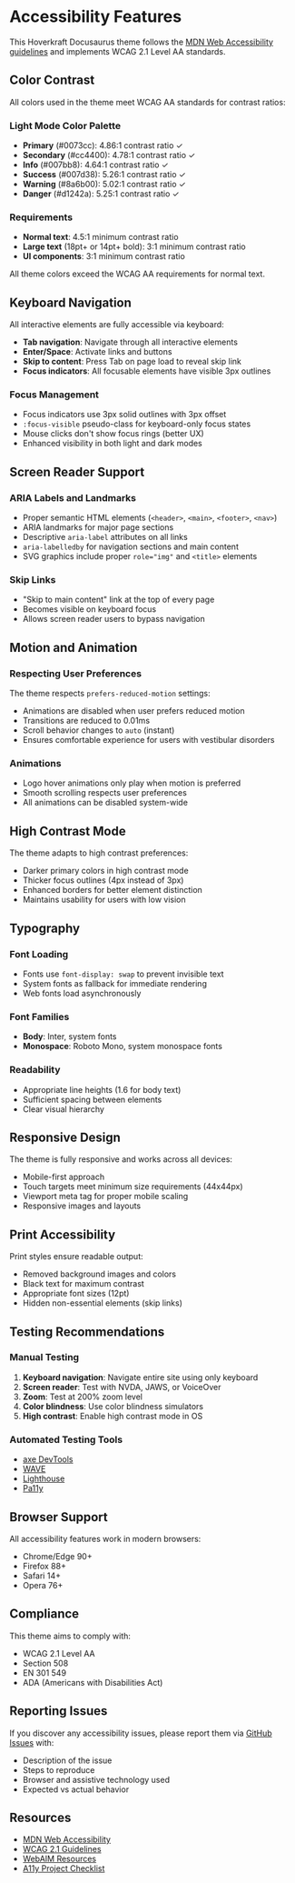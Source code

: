 # Accessibility Features

This Hoverkraft Docusaurus theme follows the [MDN Web Accessibility guidelines](https://developer.mozilla.org/en-US/docs/Web/Accessibility) and implements WCAG 2.1 Level AA standards.

## Color Contrast

All colors used in the theme meet WCAG AA standards for contrast ratios:

### Light Mode Color Palette

- **Primary** (#0073cc): 4.86:1 contrast ratio ✓
- **Secondary** (#cc4400): 4.78:1 contrast ratio ✓
- **Info** (#007bb8): 4.64:1 contrast ratio ✓
- **Success** (#007d38): 5.26:1 contrast ratio ✓
- **Warning** (#8a6b00): 5.02:1 contrast ratio ✓
- **Danger** (#d1242a): 5.25:1 contrast ratio ✓

### Requirements

- **Normal text**: 4.5:1 minimum contrast ratio
- **Large text** (18pt+ or 14pt+ bold): 3:1 minimum contrast ratio
- **UI components**: 3:1 minimum contrast ratio

All theme colors exceed the WCAG AA requirements for normal text.

## Keyboard Navigation

All interactive elements are fully accessible via keyboard:

- **Tab navigation**: Navigate through all interactive elements
- **Enter/Space**: Activate links and buttons
- **Skip to content**: Press Tab on page load to reveal skip link
- **Focus indicators**: All focusable elements have visible 3px outlines

### Focus Management

- Focus indicators use 3px solid outlines with 3px offset
- `:focus-visible` pseudo-class for keyboard-only focus states
- Mouse clicks don't show focus rings (better UX)
- Enhanced visibility in both light and dark modes

## Screen Reader Support

### ARIA Labels and Landmarks

- Proper semantic HTML elements (`<header>`, `<main>`, `<footer>`, `<nav>`)
- ARIA landmarks for major page sections
- Descriptive `aria-label` attributes on all links
- `aria-labelledby` for navigation sections and main content
- SVG graphics include proper `role="img"` and `<title>` elements

### Skip Links

- "Skip to main content" link at the top of every page
- Becomes visible on keyboard focus
- Allows screen reader users to bypass navigation

## Motion and Animation

### Respecting User Preferences

The theme respects `prefers-reduced-motion` settings:

- Animations are disabled when user prefers reduced motion
- Transitions are reduced to 0.01ms
- Scroll behavior changes to `auto` (instant)
- Ensures comfortable experience for users with vestibular disorders

### Animations

- Logo hover animations only play when motion is preferred
- Smooth scrolling respects user preferences
- All animations can be disabled system-wide

## High Contrast Mode

The theme adapts to high contrast preferences:

- Darker primary colors in high contrast mode
- Thicker focus outlines (4px instead of 3px)
- Enhanced borders for better element distinction
- Maintains usability for users with low vision

## Typography

### Font Loading

- Fonts use `font-display: swap` to prevent invisible text
- System fonts as fallback for immediate rendering
- Web fonts load asynchronously

### Font Families

- **Body**: Inter, system fonts
- **Monospace**: Roboto Mono, system monospace fonts

### Readability

- Appropriate line heights (1.6 for body text)
- Sufficient spacing between elements
- Clear visual hierarchy

## Responsive Design

The theme is fully responsive and works across all devices:

- Mobile-first approach
- Touch targets meet minimum size requirements (44x44px)
- Viewport meta tag for proper mobile scaling
- Responsive images and layouts

## Print Accessibility

Print styles ensure readable output:

- Removed background images and colors
- Black text for maximum contrast
- Appropriate font sizes (12pt)
- Hidden non-essential elements (skip links)

## Testing Recommendations

### Manual Testing

1. **Keyboard navigation**: Navigate entire site using only keyboard
2. **Screen reader**: Test with NVDA, JAWS, or VoiceOver
3. **Zoom**: Test at 200% zoom level
4. **Color blindness**: Use color blindness simulators
5. **High contrast**: Enable high contrast mode in OS

### Automated Testing Tools

- [axe DevTools](https://www.deque.com/axe/devtools/)
- [WAVE](https://wave.webaim.org/)
- [Lighthouse](https://developers.google.com/web/tools/lighthouse)
- [Pa11y](https://pa11y.org/)

## Browser Support

All accessibility features work in modern browsers:

- Chrome/Edge 90+
- Firefox 88+
- Safari 14+
- Opera 76+

## Compliance

This theme aims to comply with:

- WCAG 2.1 Level AA
- Section 508
- EN 301 549
- ADA (Americans with Disabilities Act)

## Reporting Issues

If you discover any accessibility issues, please report them via [GitHub Issues](https://github.com/hoverkraft-tech/docusaurus-theme/issues) with:

- Description of the issue
- Steps to reproduce
- Browser and assistive technology used
- Expected vs actual behavior

## Resources

- [MDN Web Accessibility](https://developer.mozilla.org/en-US/docs/Web/Accessibility)
- [WCAG 2.1 Guidelines](https://www.w3.org/WAI/WCAG21/quickref/)
- [WebAIM Resources](https://webaim.org/resources/)
- [A11y Project Checklist](https://www.a11yproject.com/checklist/)
